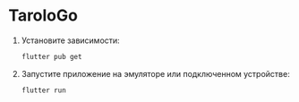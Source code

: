 # TaroloGo

1. Установите зависимости:

    ```bash
    flutter pub get
    ```

2. Запустите приложение на эмуляторе или подключенном устройстве:

    ```bash
    flutter run
    ```
